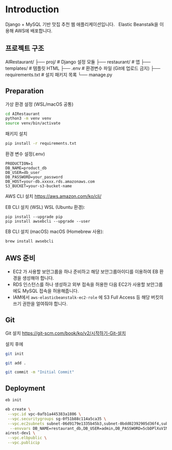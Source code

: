 # Introduction

Django + MySQL 기반 맛집 추천 웹 애플리케이션입니다.  
Elastic Beanstalk을 이용해 AWS에 배포합니다.


## 프로젝트 구조

AIRestaurant/
├── proj/ # Django 설정 모듈
├── restaurant/ # 앱
├── templates/ # 템플릿 HTML
├── .env # 환경변수 파일 (Git에 업로드 금지)
├── requirements.txt # 설치 패키지 목록
└── manage.py


## Preparation

가상 환경 설정 (WSL/macOS 공통)

```zsh
cd AIRestaurant
python3 -m venv venv
source venv/bin/activate
```

패키지 설치

```zsh
pip install -r requirements.txt
```

환경 변수 설정(.env)

```
PRODUCTION=1
DB_NAME=product_db
DB_USER=db_user
DB_PASSWORD=your_password
DB_HOST=your-db.xxxxx.rds.amazonaws.com
S3_BUCKET=your-s3-bucket-name
```

AWS CLI 설치
https://aws.amazon.com/ko/cli/

EB CLI 설치 (WSL)
WSL (Ubuntu 환경):

```
pip install --upgrade pip
pip install awsebcli --upgrade --user
```

EB CLI 설치 (macOS)
macOS (Homebrew 사용):

```
brew install awsebcli
```

## AWS 준비

- EC2 가 사용할 보안그룹을 하나 준비하고 해당 보안그룹아이디를 이용하여 EB 환경을 생성해야 합니다.
- RDS 인스턴스를 하나 생성하고 외부 접속을 허용한 다음 EC2가 사용할 보안그룹에도 MySQL 접속을 허용해줍니다.
- IAM에서 `aws-elasticbeanstalk-ec2-role` 에 S3 Full Access 등 해당 버킷의 쓰기 권한을 얼여줘야 합니다.

## Git

Git 설치
https://git-scm.com/book/ko/v2/시작하기-Git-설치

설치 후에

```zsh
git init

git add .

git commit -m "Initial Commit"
```

## Deployment

```zsh
eb init

eb create \
 --vpc.id vpc-0afb1a445383a1806 \
 --vpc.securitygroups sg-0f51b88c114a5ca35 \
 --vpc.ec2subnets subnet-06d9179e1335b45b3,subnet-0bdd02392905d36f4,subnet-06a0abb61adb08d64,subnet-0aa6db2657fbd2b9b \
  --envvars DB_NAME=restaurant_db,DB_USER=admin,DB_PASSWORD=5cbDPlXuVIM08EWpvaOa,DB_HOST=airest-db.c7cmcg408xvn.ap-northeast-2.rds.amazonaws.com,S3_BUCKET=
airest-dev1 \
 --vpc.elbpublic \
 --vpc.publicip
```

<!-- ``bash
eb init
eb create \
 --vpc.id VPCID \
 --vpc.securitygroups 시큐리티그룹ID \
 --vpc.ec2subnets 서브넷ID,서브넷ID... \
 --envvars PRODUCTION=1,DB_NAME=product_db,DB_USER=db_user,DB_PASSWORD=비밀번호,DB_HOST=DB엔드포인트,S3_BUCKET=버킷이름 \
 --vpc.elbpublic \
 --vpc.publicip
``` -->
